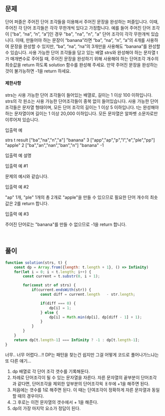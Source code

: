 ## 문제

단어 퍼즐은 주어진 단어 조각들을 이용해서 주어진 문장을 완성하는 퍼즐입니다. 이때, 주어진 각 단어 조각들은 각각 무한개씩 있다고 가정합니다. 예를 들어 주어진 단어 조각이 [“ba”, “na”, “n”, “a”]인 경우 "ba", "na", "n", "a" 단어 조각이 각각 무한개씩 있습니다. 이때, 만들어야 하는 문장이 “banana”라면 “ba”, “na”, “n”, “a”의 4개를 사용하여 문장을 완성할 수 있지만, “ba”, “na”, “na”의 3개만을 사용해도 “banana”를 완성할 수 있습니다. 사용 가능한 단어 조각들을 담고 있는 배열 strs와 완성해야 하는 문자열 t가 매개변수로 주어질 때, 주어진 문장을 완성하기 위해 사용해야 하는 단어조각 개수의 최솟값을 return 하도록 solution 함수를 완성해 주세요. 만약 주어진 문장을 완성하는 것이 불가능하면 -1을 return 하세요.

#### 제한사항

strs는 사용 가능한 단어 조각들이 들어있는 배열로, 길이는 1 이상 100 이하입니다.
strs의 각 원소는 사용 가능한 단어조각들이 중복 없이 들어있습니다.
사용 가능한 단어 조각들은 문자열 형태이며, 모든 단어 조각의 길이는 1 이상 5 이하입니다.
t는 완성해야 하는 문자열이며 길이는 1 이상 20,000 이하입니다.
모든 문자열은 알파벳 소문자로만 이루어져 있습니다.

입출력 예

strs	t	result
["ba","na","n","a"]	"banana"	3
["app","ap","p","l","e","ple","pp"]	"apple"	2
["ba","an","nan","ban","n"]	"banana"	-1

입출력 예 설명

입출력 예 #1

문제의 예시와 같습니다.


입출력 예 #2

"ap" 1개, "ple" 1개의 총 2개로 "apple"을 만들 수 있으므로 필요한 단어 개수의 최솟값은 2를 return 합니다.


입출력 예 #3

주어진 단어로는 "banana"를 만들 수 없으므로 -1을 return 합니다.

<br>

## 풀이
```js
function solution(strs, t) {
    const dp = Array.from({length: t.length + 1}, () => Infinity)
    for(let i = 0; i < t.length; i++) {
        const current = t.substr(0, i + 1);

        for(const str of strs) {
            if(current.endsWith(str)) {
                const diff = current.length   - str.length;

                if(diff === 0) {
                    dp[i] = 1;
                } else {
                    dp[i] = Math.min(dp[i], dp[diff - 1] + 1);
                }
            }
        }
    }
    return dp[t.length-1] === Infinity ? -1 : dp[t.length-1];
}
```

너무.. 너무 어렵다...!!
DP는 패턴을 찾는건 쉽지만 그걸 어떻게 코드로 풀어나가느냐는 또 다른 얘기...

1. dp 배열로 각 단어 조각 갯수를 기록해둔다.
2. 차례로 단어조각이 될 수 있는 문자열을 자른다. 자른 문자열의 끝부분이 단어조각과 같다면, 단어조각을 제외한 앞부분의 단어조각읙 ㅐ쑤에 +1을 해주면 된다. 
3. 처음에는 갯수를 1로 해주면 된다. 이 때는 단여조각이 정확하게 자른 문자열과 동일할 때의 경우이다.
4. 그 후로는 이전 문자열의 갯수에서 + 1을 해준다.
5. dp의 가장 마지막 요소가 정답이 된다.

